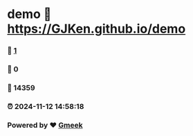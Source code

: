 # demo :link: https://GJKen.github.io/demo 
### :page_facing_up: [1](https://GJKen.github.io/demo/tag.html) 
### :speech_balloon: 0 
### :hibiscus: 14359 
### :alarm_clock: 2024-11-12 14:58:18 
### Powered by :heart: [Gmeek](https://github.com/Meekdai/Gmeek)
